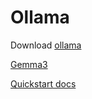 # Ollama

Download [ollama](https://ollama.com/download)

[Gemma3](https://ollama.com/library/gemma3)

[Quickstart docs](https://github.com/ollama/ollama/blob/main/README.md#quickstart)